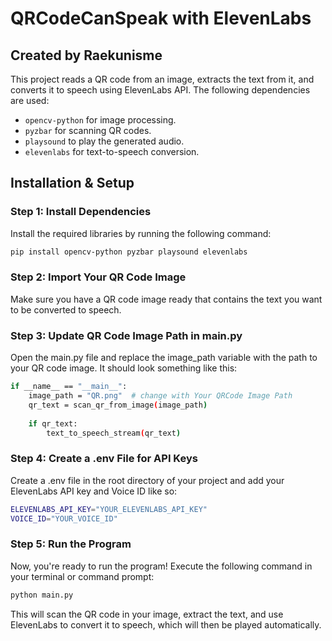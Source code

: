 # QRCodeCanSpeak with ElevenLabs
## Created by Raekunisme

This project reads a QR code from an image, extracts the text from it, and converts it to speech using ElevenLabs API. The following dependencies are used:
- `opencv-python` for image processing.
- `pyzbar` for scanning QR codes.
- `playsound` to play the generated audio.
- `elevenlabs` for text-to-speech conversion.

## Installation & Setup

### Step 1: Install Dependencies
Install the required libraries by running the following command:
```bash
pip install opencv-python pyzbar playsound elevenlabs
```

### Step 2: Import Your QR Code Image
Make sure you have a QR code image ready that contains the text you want to be converted to speech.

### Step 3: Update QR Code Image Path in main.py
Open the main.py file and replace the image_path variable with the path to your QR code image. It should look something like this:
```bash
if __name__ == "__main__":
    image_path = "QR.png"  # change with Your QRCode Image Path
    qr_text = scan_qr_from_image(image_path)
    
    if qr_text:
        text_to_speech_stream(qr_text)
```

### Step 4: Create a .env File for API Keys
Create a .env file in the root directory of your project and add your ElevenLabs API key and Voice ID like so:
```bash
ELEVENLABS_API_KEY="YOUR_ELEVENLABS_API_KEY"
VOICE_ID="YOUR_VOICE_ID"
```

### Step 5: Run the Program
Now, you're ready to run the program! Execute the following command in your terminal or command prompt:
```bash
python main.py
```

This will scan the QR code in your image, extract the text, and use ElevenLabs to convert it to speech, which will then be played automatically.
